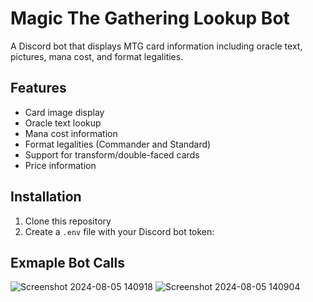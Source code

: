 # Magic The Gathering Lookup Bot

A Discord bot that displays MTG card information including oracle text, pictures, mana cost, and format legalities.

## Features

- Card image display
- Oracle text lookup
- Mana cost information
- Format legalities (Commander and Standard)
- Support for transform/double-faced cards
- Price information

## Installation

1. Clone this repository
2. Create a `.env` file with your Discord bot token:

## Exmaple Bot Calls
![Screenshot 2024-08-05 140918](https://github.com/user-attachments/assets/13acb399-9455-483d-acda-ec922b62d951)
![Screenshot 2024-08-05 140904](https://github.com/user-attachments/assets/f5c3f574-41e2-4cce-bf56-471283286bb8)

